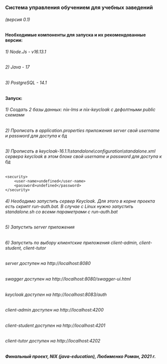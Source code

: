### Система управления обучением для учебных заведений

###### (версия 0.1)

#### Необходимые компоненты для запуска и их рекомендованные версии:

###### 1) Node.Js - v16.13.1

###### 2) Java - 17

###### 3) PostgreSQL - 14.1

#### Запуск:

###### 1) Создать 2 базы данных: nix-lms и nix-keycloak с дефолтными public схемами

###### 2) Прописать в application.properties приложения server свой username и password для доступа к бд

###### 3) Прописать в keycloak-16.1.1\standalone\configuration\standalone.xml сервера keycloak в этом блоке свой username и password для доступа к бд

    <security>
        <user-name>undefined</user-name>
        <password>undefined</password>
    </security>

###### 4) Неободимо запустить сервер Keycloak. Для этого в корне проекта есть скрипт run-auth.bat. В случае с Linux нужно запустить standalone.sh со всеми параметрами с run-auth.bat

###### 5) Запустить server приложения

###### 6) Запустить по выбору клиентские приложения client-admin, client-student, client-tutor

###### server доступен на http://localhost:8080

###### swagger доступен на http://localhost:8080/swagger-ui.html

###### keycloak доступен на http://localhost:8083/auth

###### client-admin доступен на http://localhost:4200

###### client-student доступен на http://localhost:4201

###### client-tutor доступен на http://localhost:4202

<h5>Финальный проект, NIX (java-education), Любименко Роман, 2021 г.<h5>
